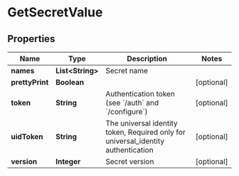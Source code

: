 

# GetSecretValue

## Properties

Name | Type | Description | Notes
------------ | ------------- | ------------- | -------------
**names** | **List&lt;String&gt;** | Secret name | 
**prettyPrint** | **Boolean** |  |  [optional]
**token** | **String** | Authentication token (see &#x60;/auth&#x60; and &#x60;/configure&#x60;) |  [optional]
**uidToken** | **String** | The universal identity token, Required only for universal_identity authentication |  [optional]
**version** | **Integer** | Secret version |  [optional]



